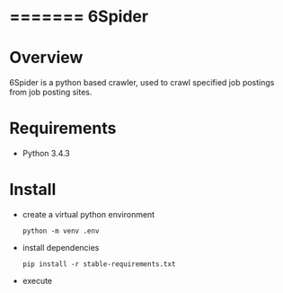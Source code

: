 =======
6Spider
=======

Overview
========

6Spider is a python based crawler, used to crawl specified job postings from job posting sites.

Requirements
============

* Python 3.4.3

Install
=======

* create a virtual python environment

  `python -m venv .env`

* install dependencies

  `pip install -r stable-requirements.txt`

* execute
